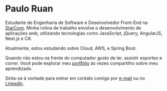 # Paulo Ruan

Estudante de Engenharia de Software e Desenvolvedor Front-End na [StarCorp](http://www.starcorp.com.br). Minha rotina de trabalho envolve o desenvolvimento de aplicações web, utilizando tecnologias como JavaScript, jQuery, AngularJS, Next.js e C#.

Atualmente, estou estudando sobre Cloud, AWS, e Spring Boot.

Quando não estou na frente do computador gosto de ler, assistir esportes e correr. Você pode explorar meu [portfólio](https://pauloruan.vercel.app) às vezes compartilho sobre meu aprendizado.

Sinta-se à vontade para entrar em contato comigo por [e-mail](mailto:ruanpr182@gmail.com) ou no [LinkedIn](https://www.linkedin.com/in/pauloruan).
